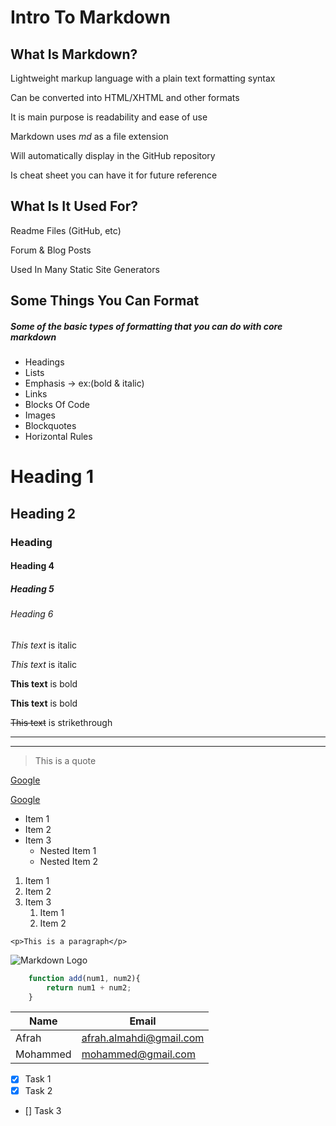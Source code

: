 # Intro To Markdown

## What Is Markdown?
Lightweight markup language with a plain text formatting syntax

Can be converted into HTML/XHTML and other formats

It is main purpose is readability and ease of use

Markdown uses _md_ as a file extension

Will automatically display in the GitHub repository

Is cheat sheet you can have it for future reference

## What Is It Used For?
Readme Files (GitHub, etc)

Forum & Blog Posts

Used In Many Static Site Generators

## Some Things You Can Format
##### Some of the basic types of formatting that you can do with core markdown
- Headings 
- Lists
- Emphasis -> ex:(bold & italic)
- Links
- Blocks Of Code
- Images
- Blockquotes
- Horizontal Rules


<!-- Heading -->
# Heading 1   <!-- Give us the largest heading -->
## Heading 2
### Heading 
#### Heading 4
##### Heading 5
###### Heading 6

<!-- Emphasis => Italics -->
<!-- We can wrap whateve we want to italicize -->
<!-- 
    To Escape These Characters

    We use backslash to show the asterisks next to this text 
-->
*This text* is italic   <!-- * -> asterisks -->

_This text_ is italic

<!-- Emphasis => Strong -->
<!-- We can wrap whateve we want to bold -->
**This text** is bold  

__This text__ is bold

<!-- Emphasis => Strikethrough -->
<!-- We can wrap whateve we want to strikethrough -->
~~This text~~ is strikethrough   <!-- ~ -> tilde -->

<!-- Horizontal Rule -->
<!-- It gives us these lines so you can use these to kind of separate your content -->
---  
<!-- triple underscores -->
___


<!-- Blockquotes -->
<!-- 
    We use greater than
    It just gives us like background and gives this blue line on the side here this border
 -->
> This is a quote

<!-- Links -->
<!--
    Brackets to write the Text
    Parenthesis for the link
    If you wanted to have a title where I hover over the link => inside the parenthesis we will put a space and then write your title in some quotes 
 -->
[Google](https://www.google.com)

[Google](https://www.google.com
"Google")

<!-- UL => Unordered List -->
* Item 1
* Item 2
* Item 3
    * Nested Item 1
    * Nested Item 2

<!-- OL => Ordered List -->
1. Item 1
1. Item 2
1. Item 3
    1. Item 1
    1. Item 2

<!-- Inline Code Block -->
<!-- Use one of these backticks for instance -->
`<p>This is a paragraph</p>`


<!-- Image -->
![Markdown Logo](https://markdown-here.com/img/icon256.png)

<!-- GitHub Markdown -->

<!-- Code Blocks -->

<!-- You can specify syntax specific code blocks  -->
```js
    function add(num1, num2){
        return num1 + num2;
    }
```

<!-- Tables -->
| Name     | Email                   |
| ------   | -------                 |
| Afrah    | afrah.almahdi@gmail.com |
| Mohammed | mohammed@gmail.com      |

<!-- Task Lists -->
* [x] Task 1  <!-- Complated Task -->
* [x] Task 2
* [] Task 3   <!-- Uncomplated Task -->
